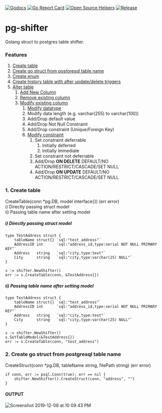 [![Godocs](https://img.shields.io/badge/golang-documentation-blue.svg)](https://www.godoc.org/github.com/mayur-tolexo/pg-shifter)
[![Go Report Card](https://goreportcard.com/badge/github.com/mayur-tolexo/pg-shifter)](https://goreportcard.com/report/github.com/mayur-tolexo/pg-shifter)
[![Open Source Helpers](https://www.codetriage.com/mayur-tolexo/sworker/badges/users.svg)](https://www.codetriage.com/mayur-tolexo/pg-shifter)
[![Release](https://img.shields.io/github/release/mayur-tolexo/sworker.svg?style=flat-square)](https://github.com/mayur-tolexo/pg-shifter/releases)

# pg-shifter
Golang struct to postgres table shifter.

### Features
1. [Create table](#1.-create-table)
2. [Create go struct from postgresql table name](#create-go-struct-from-postgresql-table-name)
3. [Create enum](#recovery)
4. [Create history table with after update/delete triggers](#recovery)
5. [Alter table](#recovery)
	1. [Add New Column](#add-new-column)
	2. [Remove existing column](#remove-existing-column)
	3. [Modify existing column](#modify-existing-column)
		1. [Modify datatype](#modify-datatype)
		2. Modify data length (e.g. varchar(255) to varchar(100))
		3. Add/Drop default value
		4. Add/Drop Not Null Constraint
		5. Add/Drop constraint (Unique/Foreign Key)
		6. [Modify constraint](#modify-constraint)
			1. Set constraint deferrable
				1. Initially deferred
				1. Initially immediate
			2. Set constraint not deferrable
			3. Add/Drop **ON DELETE** DEFAULT/NO ACTION/RESTRICT/CASCADE/SET NULL
			4. Add/Drop **ON UPDATE** DEFAULT/NO ACTION/RESTRICT/CASCADE/SET NULL


### 1. Create table
CreateTable(conn *pg.DB, model interface{}) (err error)  
i) Directly passing struct model  
ii) Passing table name after setting model  

##### i) Directly passing struct model
```
type TestAddress struct {
	tableName struct{} `sql:"test_address"`
	AddressID int      `sql:"address_id,type:serial NOT NULL PRIMARY KEY"`
	Address   string   `sql:"city,type:text"`
	City      string   `sql:"city,type:varchar(25) NULL"`
}

s := shifter.NewShifter()
err := s.CreateTable(conn, &TestAddress{})
```
##### ii) Passing table name after setting model
```
type TestAddress struct {
	tableName struct{} `sql:"test_address"`
	AddressID int      `sql:"address_id,type:serial NOT NULL PRIMARY KEY"`
	Address   string   `sql:"city,type:text"`
	City      string   `sql:"city,type:varchar(25) NULL"`
}

s := shifter.NewShifter()
s.SetTableModel(&TestAddress{})
err := s.CreateTable(conn, "test_address")
```


### 2. Create go struct from postgresql table name
CreateStruct(conn *pg.DB, tableName string, filePath string) (err error)
```
if conn, err := psql.Conn(true); err == nil {
	shifter.NewShifter().CreateStruct(conn, "address", "")
}
```
#### OUTPUT
![Screenshot 2019-12-08 at 10 09 43 PM](https://user-images.githubusercontent.com/20511920/70392617-db073f80-1a07-11ea-856c-cf83247db3dd.png)

